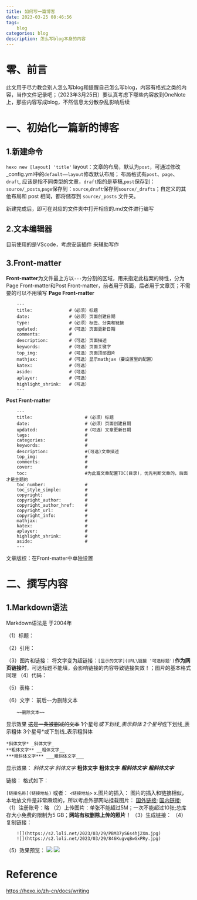 ```yaml
---
title: 如何写一篇博客
date: 2023-03-25 08:46:56
tags:
    blog
categories: blog
description: 怎么写blog本身的内容
---
```


零、前言
====

此文用于尽力教会别人怎么写blog和提醒自己怎么写blog，内容有格式之类的内容，当作文件记录吧；（2023年3月25日）要认真考虑下哪些内容放到OneNote上，那些内容写成blog，不然信息太分散杂乱影响后续

一、初始化一篇新的博客
====

1.新建命令
---

`hexo new [layout] 'title'`
layout：文章的布局，默认为`post`，可通过修改_config.yml中的`default——layout`修改默认布局；
布局格式有`post`、`page`、`draft`, 应该是指不同类型的文章，`draft`指的是草稿,`post`保存到：`source/_posts`,`page`保存到：`source`,`draft`保存到`source/_drafts`；自定义的其他布局和 post 相同，都将储存到 `source/_posts` 文件夹。

新建完成后，即可在对应的文件夹中打开相应的.md文件进行编写

2.文本编辑器
---

目前使用的是VScode，考虑安装插件 来辅助写作

3.Front-matter
---
**Front-matter**为文件最上方以`---`为分割的区域，用来指定此档案的特性，分为Page Front-matter和Post Front-matter，前者用于页面，后者用于文章页；不需要的可以不用填写
**Page Front-matter**
```
    ---
    title:              #（必须）标题
    date:               #（必须）页面创建日期
    type:               #（必须）标签、分类和链接
    updated:            #（可选）页面更新日期
    comments:           #
    description:        #（可选）页面描述
    keywords:           #（可选）页面关键字
    top_img:            #（可选）页面顶部图片
    mathjax:            #（可选）显示mathjax（要设置里的配置）
    katex:              #（可选）
    aside:              #（可选）
    aplayer:            #（可选）
    highlight_shrink:   #（可选）
    ---
```

**Post Front-matter**
```
    ---
    title:                    #（必须）标题
    date:                     #（必须）页面创建日期
    updated:                  #（可选）文章更新日期
    tags:                     #
    categories:               #
    keywords:                 #
    description:              #(可选)文章描述
    top_img:                  #
    comments:                 #
    cover:                    #
    toc:                      #为此篇文章配置TOC(目录)，优先判断文章的，后面才是主题的
    toc_number:               #
    toc_style_simple:         #
    copyright:                #
    copyright_author:         #
    copyright_author_href:    #
    copyright_url:            #
    copyright_info:           #
    mathjax:                  #
    katex:                    #
    aplayer:                  #
    highlight_shrink:         # 
    aside:                    #
    ---
```
文章版权：在Front-matter中单独设置

二、撰写内容
====

1.Markdown语法
---
Markdown语法是 于2004年

（1）标题：

（2）引用：

（3）图片和链接：
将文字变为超链接：`[显示的文字](URL\链接 '可选标题')`**作为网页链接时**，可选标题不能填，会影响链接的内容导致链接失效！；图片的基本格式同理
（4）代码：

（5）表格：

（6）文字：
前后`~~`为删除文本
```
    ~~删除文本~~
```
显示效果
~~这是一条被删减的文本~~
1个星号*或下划线_表示斜体
2个星号*或下划线_表示粗体
3个星号*或下划线_表示粗斜体
```
*斜体文字* _斜体文字_
**粗体文字** __粗体文字__
***粗斜体文字*** ___粗斜体文字___
```
显示效果：
*斜体文字* _斜体文字_
**粗体文字** __粗体文字__
***粗斜体文字*** ___粗斜体文字___

链接：
格式如下：

`[链接名称](链接地址)`
或者：
`<链接地址>`
x.图片的插入：
图片的插入和链接相似，
本地放文件是非常麻烦的，所以考虑外部网站挂载图片： [国外链接](https://sm.ms/); [国内链接](https://smms.app/);
（1）注册账号：略
（2）上传图片：单张不能超过5M；一次不能超过10张;总库存大小免费的限制为5 GB；**网站有权删除上传的照片！**
（3）生成链接：
（4）复制链接：
```
    ![](https://s2.loli.net/2023/03/29/PBM37yS6s4hj2Xm.jpg)
    ![](https://s2.loli.net/2023/03/29/846KugvqBwGxPRy.jpg)
```
（5）效果预览：
    ![](https://s2.loli.net/2023/03/29/PBM37yS6s4hj2Xm.jpg)
    ![](https://s2.loli.net/2023/03/29/846KugvqBwGxPRy.jpg)


Reference
====
https://hexo.io/zh-cn/docs/writing